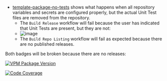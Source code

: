 * [template-package-no-tests](https://github.com/dustuu/template-package-no-tests) shows what happens when all repository variables and secrets are configured properly, but the actual Unit Test files are removed from the repository.
  * The `Build Release` workflow will fail because the user has indicated that Unit Tests are present, but they are not:
  * ![image](https://github.com/vrchat-community/template-package/assets/101824882/b3ee3a66-4494-4e04-bb00-362087376059)
  * The `Build Repo Listing` workflow will fail as expected because there are no published releases.

Both badges will be broken because there are no releases:

[![VPM Package Version](https://img.shields.io/vpm/v/com.vrchat.demo-template?repository_url=https%3A%2F%2Fdustuu.github.io%2Ftemplate-package-no-tests%2Findex.json)](https://dustuu.github.io/template-package-no-tests)

[![Code Coverage](https://dustuu.github.io/template-package-no-tests/coverage/badge_linecoverage.svg)](https://dustuu.github.io/template-package-no-tests/coverage)
